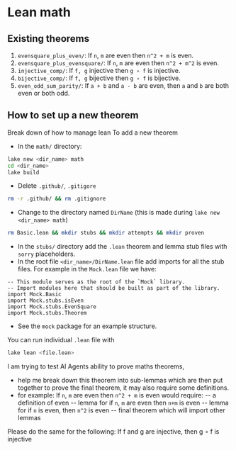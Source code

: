 # Lean math 
## Existing theorems
1. `evensquare_plus_even/`: If `n`, `m` are even then `n^2 + m` is even.
2. `evensquare_plus_evensquare/`: If `n`, `m` are even then `n^2 + m^2` is even.
3. `injective_comp/`: If `f, g` injective then `g ∘ f` is injective.
4. `bijective_comp/`: If `f, g` bijective then `g ∘ f` is bijective.
5. `even_odd_sum_parity/`: If `a + b` and `a - b` are even, then `a` and `b` are both even or both odd.
## How to set up a new theorem
Break down of how to manage lean
To add a new theorem
- In the `math/` directory:
```bash
lake new <dir_name> math
cd <dir_name>
lake build
```
- Delete `.github/`, `.gitigore`
```bash
rm -r .github/ && rm .gitignore
```
- Change to the directory named `DirName` (this is made during `lake new <dir_name> math`)
```bash
rm Basic.lean && mkdir stubs && mkdir attempts && mkdir proven
```
- In the `stubs/` directory add the `.lean` theorem and lemma stub files with `sorry` placeholders.
- In the root file `<dir_name>/DirName.lean` file add imports for all the stub files. For example in the `Mock.lean` file we have:
```lean
-- This module serves as the root of the `Mock` library.
-- Import modules here that should be built as part of the library.
import Mock.Basic
import Mock.stubs.isEven
import Mock.stubs.EvenSquare
import Mock.stubs.Theorem
```
- See the `mock` package for an example structure.

You can run individual `.lean` file with
```bash
lake lean <file.lean>
```


I am trying to test AI Agents ability to prove maths theorems, 
- help me break down this theorem into sub-lemmas which are then put together to prove the final theorem, it may also require some definitions. 
- for example: If `n`, `m` are even then `n^2 + m` is even would require: 
-- a definition of even
-- lemma for if `n`, `m` are even then `n+m` is even
-- lemma for if `n` is even, then `n^2` is even
-- final theorem which will import other lemmas

Please do the same for the following: If f and g are injective, then g ∘ f is injective